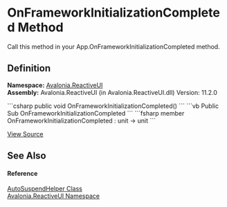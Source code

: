 # OnFrameworkInitializationCompleted Method


Call this method in your App.OnFrameworkInitializationCompleted method.



## Definition
**Namespace:** <a href="N_Avalonia_ReactiveUI">Avalonia.ReactiveUI</a>  
**Assembly:** Avalonia.ReactiveUI (in Avalonia.ReactiveUI.dll) Version: 11.2.0

<Tabs groupId="api-code-preview">
<TabItem value="csharp" label="C#">
```csharp
public void OnFrameworkInitializationCompleted()
```
</TabItem>
<TabItem value="vb" label="VB">
```vb
Public Sub OnFrameworkInitializationCompleted
```
</TabItem>
<TabItem value="fsharp" label="F#">
```fsharp
member OnFrameworkInitializationCompleted : unit -> unit 
```
</TabItem>
</Tabs>



<a href="https://github.com/AvaloniaUI/Avalonia/tree/master/src/Avalonia.ReactiveUI/AutoSuspendHelper.cs#L68" title="View the source code">View Source</a>



## See Also


#### Reference
<a href="T_Avalonia_ReactiveUI_AutoSuspendHelper">AutoSuspendHelper Class</a>  
<a href="N_Avalonia_ReactiveUI">Avalonia.ReactiveUI Namespace</a>  

